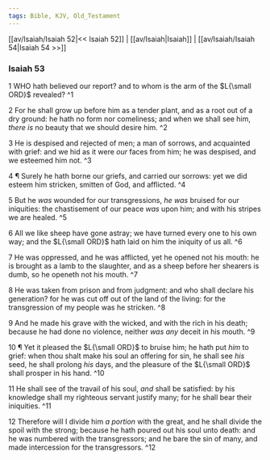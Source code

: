 ```yaml
---
tags: Bible, KJV, Old_Testament
---
```


[[av/Isaiah/Isaiah 52|<< Isaiah 52]] | [[av/Isaiah|Isaiah]] | [[av/Isaiah/Isaiah 54|Isaiah 54 >>]]

### Isaiah 53

1 WHO hath believed our report? and to whom is the arm of the $L{\small ORD}$ revealed? ^1

2 For he shall grow up before him as a tender plant, and as a root out of a dry ground: he hath no form nor comeliness; and when we shall see him, _there_ _is_ no beauty that we should desire him. ^2

3 He is despised and rejected of men; a man of sorrows, and acquainted with grief: and we hid as it were _our_ faces from him; he was despised, and we esteemed him not. ^3

4 ¶ Surely he hath borne our griefs, and carried our sorrows: yet we did esteem him stricken, smitten of God, and afflicted. ^4

5 But he _was_ wounded for our transgressions, _he_ _was_ bruised for our iniquities: the chastisement of our peace _was_ upon him; and with his stripes we are healed. ^5

6 All we like sheep have gone astray; we have turned every one to his own way; and the $L{\small ORD}$ hath laid on him the iniquity of us all. ^6

7 He was oppressed, and he was afflicted, yet he opened not his mouth: he is brought as a lamb to the slaughter, and as a sheep before her shearers is dumb, so he openeth not his mouth. ^7

8 He was taken from prison and from judgment: and who shall declare his generation? for he was cut off out of the land of the living: for the transgression of my people was he stricken. ^8

9 And he made his grave with the wicked, and with the rich in his death; because he had done no violence, neither _was_ _any_ deceit in his mouth. ^9

10 ¶ Yet it pleased the $L{\small ORD}$ to bruise him; he hath put _him_ to grief: when thou shalt make his soul an offering for sin, he shall see _his_ seed, he shall prolong _his_ days, and the pleasure of the $L{\small ORD}$ shall prosper in his hand. ^10

11 He shall see of the travail of his soul, _and_ shall be satisfied: by his knowledge shall my righteous servant justify many; for he shall bear their iniquities. ^11

12 Therefore will I divide him _a_ _portion_ with the great, and he shall divide the spoil with the strong; because he hath poured out his soul unto death: and he was numbered with the transgressors; and he bare the sin of many, and made intercession for the transgressors. ^12
